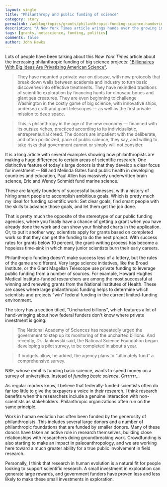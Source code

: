 ```yaml
---
layout: single 
title: "Philanthropy and public funding of science" 
category: story
permalink: /weblog/topics/grants/philanthropic-funding-science-handwringing-2014.html
description: "A New York Times article wrings hands over the growing importance of large donors for science."
tags: [grants, metascience, funding, politics] 
comments: false 
author: John Hawks 
---
```


Lots of people have been talking about this <em>New York Times</em> article about the increasing philanthropic funding of big science projects: <a href="http://www.nytimes.com/2014/03/16/science/billionaires-with-big-ideas-are-privatizing-american-science.html?hp&_r=0">"Billionaires With Big Ideas Are Privatizing American Science"</a>. 

<blockquote>They have mounted a private war on disease, with new protocols that break down walls between academia and industry to turn basic discoveries into effective treatments. They have rekindled traditions of scientific exploration by financing hunts for dinosaur bones and giant sea creatures. They are even beginning to challenge Washington in the costly game of big science, with innovative ships, undersea craft and giant telescopes — as well as the first private mission to deep space.</blockquote>

<blockquote>This is philanthropy in the age of the new economy — financed with its outsize riches, practiced according to its individualistic, entrepreneurial creed. The donors are impatient with the deliberate, and often politicized, pace of public science, they say, and willing to take risks that government cannot or simply will not consider.</blockquote>

It is a long article with several examples showing how philanthropists are making a huge difference to certain areas of scientific research. One distinctive feature of today's large donors is that they develop a clear focus for investment -- Bill and Melinda Gates fund public health in developing countries and education, Paul Allen has massively underwritten brain science, Eric and Wendy Schmidt fund marine science. 

These are largely founders of successful businesses, with a history of hiring smart people to accomplish ambitious goals. Which is pretty much my ideal for funding scientific work: Set clear goals, find smart people with the skills to advance those goals, and let them get the job done. 

That is pretty much the opposite of the stereotype of our public funding agencies, where you finally have a chance of getting a grant when you have already done the work and can show your finished charts in the application. Or, to put it another way, scientists apply for grants based on completed work so that they can get the funding to do the next project. With success rates for grants below 10 percent, the grant-writing process has become a hopeless time-sink in which many junior scientists burn their early careers. 

Philanthropic funding doesn't make success less of a lottery, but the rules of the game are different. Very large science initiatives, like the Broad Institute, or the Giant Magellan Telescope use private funding to leverage public funding from a number of sources. For example, Howard Hughes Medical Institute-funded researchers are among the most successful at winning and renewing grants from the National Institutes of Health. These are cases where large philanthropic funding helps to determine which scientists and projects "win" federal funding in the current limited-funding environment. 

The story has a section titled, "Uncharted billions", which features a lot of hand-wringing about how federal funders don't know where private investment is going: 

<blockquote>The National Academy of Sciences has repeatedly urged the government to step up its monitoring of the uncharted billions. And recently, Dr. Jankowski said, the National Science Foundation began developing a pilot survey, to be completed in about a year.</blockquote>

<blockquote>If budgets allow, he added, the agency plans to “ultimately fund” a comprehensive survey.</blockquote>

NSF, whose remit is funding basic science, wants to spend money on a survey of universities. Instead of <em>funding basic science</em>. Grrrrrrr...

As regular readers know, I believe that federally-funded scientists often do far too little to give the taxpayers a voice in their research. I think research benefits when the researchers include a genuine interaction with non-scientists as stakeholders. Philanthropic organizations often run on the same principle. 

Work in human evolution has often been funded by the generosity of philanthropists. This includes several large donors and a number of philanthropic foundations that are funded by smaller donors. Many of these donors have taken an active role in research themselves, building close relationships with researchers doing groundbreaking work. Crowdfunding is also starting to make an impact in paleoanthropology, and we are working here toward a much greater ability for a true public involvement in field research. 

Personally, I think that research in human evolution is a natural fit for people looking to support scientific research. A small investment in exploration can generate large rewards, and government funders have proven less and less likely to make these small investments in exploration. 
